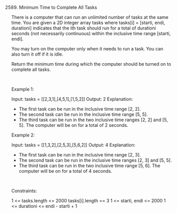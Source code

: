 2589. Minimum Time to Complete All Tasks

There is a computer that can run an unlimited number of tasks at the same time. You are given a 2D integer array tasks where tasks[i] = [starti, endi, durationi] indicates that the ith task should run for a total of durationi seconds (not necessarily continuous) within the inclusive time range [starti, endi].

You may turn on the computer only when it needs to run a task. You can also turn it off if it is idle.

Return the minimum time during which the computer should be turned on to complete all tasks.

 

Example 1:

Input: tasks = [[2,3,1],[4,5,1],[1,5,2]]
Output: 2
Explanation: 
- The first task can be run in the inclusive time range [2, 2].
- The second task can be run in the inclusive time range [5, 5].
- The third task can be run in the two inclusive time ranges [2, 2] and [5, 5].
The computer will be on for a total of 2 seconds.


Example 2:

Input: tasks = [[1,3,2],[2,5,3],[5,6,2]]
Output: 4
Explanation: 
- The first task can be run in the inclusive time range [2, 3].
- The second task can be run in the inclusive time ranges [2, 3] and [5, 5].
- The third task can be run in the two inclusive time range [5, 6].
The computer will be on for a total of 4 seconds.


 

Constraints:

1 <= tasks.length <= 2000
tasks[i].length == 3
1 <= starti, endi <= 2000
1 <= durationi <= endi - starti + 1 